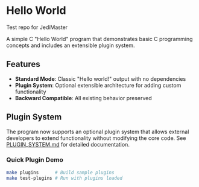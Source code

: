 # Hello World
Test repo for JediMaster

A simple C "Hello World" program that demonstrates basic C programming concepts and includes an extensible plugin system.

## Features

- **Standard Mode**: Classic "Hello world!" output with no dependencies
- **Plugin System**: Optional extensible architecture for adding custom functionality
- **Backward Compatible**: All existing behavior preserved

## Plugin System

The program now supports an optional plugin system that allows external developers to extend functionality without modifying the core code. See [PLUGIN_SYSTEM.md](PLUGIN_SYSTEM.md) for detailed documentation.

### Quick Plugin Demo
```bash
make plugins      # Build sample plugins
make test-plugins # Run with plugins loaded
```